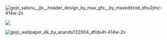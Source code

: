 ![gojo_satoru__jjk__header_design_by_max_gfx__by_maxeditzxd_dhu2jmz-414w-2x](https://github.com/user-attachments/assets/653cc7b8-d7a3-4e1a-8c3f-484e1e0b0cd2)

  <a>
    <img align="center" src="https://readme-typing-svg.herokuapp.com?color=62F7F3&size=35&lines=I'm+the+Strongest!!!!">
  <a>
    
![gojo_wallpaper_4k_by_anandu132004_dfids4t-414w-2x](https://github.com/user-attachments/assets/1778cce5-518f-48b1-a9ea-d2ecd514d5c2)
